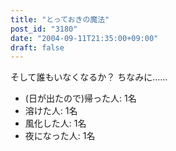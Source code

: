 ```yaml
---
title: "とっておきの魔法"
post_id: "3180"
date: "2004-09-11T21:35:00+09:00"
draft: false
---
```



そして誰もいなくなるか？ ちなみに……

  * (日が出たので)帰った人: 1名
  * 溶けた人: 1名
  * 風化した人: 1名
  * 夜になった人: 1名
